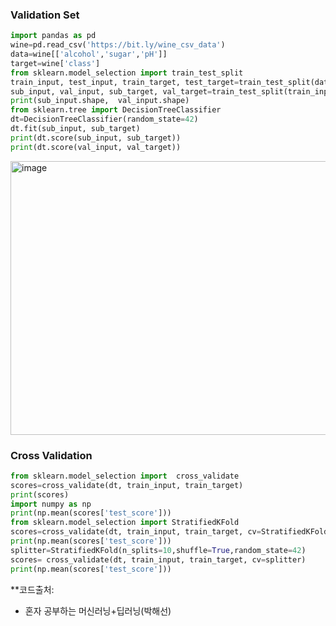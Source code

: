 ### Validation Set

```python
import pandas as pd
wine=pd.read_csv('https://bit.ly/wine_csv_data')
data=wine[['alcohol','sugar','pH']]
target=wine['class']
from sklearn.model_selection import train_test_split
train_input, test_input, train_target, test_target=train_test_split(data,target,test_size=0.2,random_state=42)
sub_input, val_input, sub_target, val_target=train_test_split(train_input, train_target, test_size=0.2,random_state=42)
print(sub_input.shape,  val_input.shape)
from sklearn.tree import DecisionTreeClassifier
dt=DecisionTreeClassifier(random_state=42)
dt.fit(sub_input, sub_target)
print(dt.score(sub_input, sub_target))
print(dt.score(val_input, val_target))
```


<img width="900" height="438" alt="image" src="https://github.com/user-attachments/assets/5cfb1cc6-ec46-4bf8-9195-892928099fa3" />


### Cross Validation
```python
from sklearn.model_selection import  cross_validate
scores=cross_validate(dt, train_input, train_target)
print(scores)
import numpy as np
print(np.mean(scores['test_score']))
from sklearn.model_selection import StratifiedKFold
scores=cross_validate(dt, train_input, train_target, cv=StratifiedKFold())
print(np.mean(scores['test_score']))
splitter=StratifiedKFold(n_splits=10,shuffle=True,random_state=42)
scores= cross_validate(dt, train_input, train_target, cv=splitter)
print(np.mean(scores['test_score']))
```

**코드출처:
- 혼자 공부하는 머신러닝+딥러닝(박해선)
